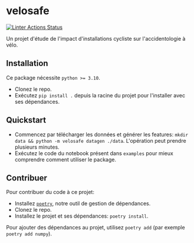 # velosafe
[![Linter Actions Status](https://github.com/sachamuller/velosafe/actions/workflows/lint.yml//badge.svg?branch=main)](https://github.com/sachamuller/velosafe/actions)

Un projet d'étude de l'impact d'installations cycliste sur l'accidentologie à vélo.

## Installation

Ce package nécessite `python >= 3.10`.
* Clonez le repo.
* Exécutez `pip install .` depuis la racine du projet pour l'installer avec ses dépendances.

## Quickstart
* Commencez par télécharger les données et générer les features: `mkdir data && python -m velosafe datagen ./data`. L'opération peut prendre plusieurs minutes.
* Exécutez le code du notebook présent dans `examples` pour mieux comprendre comment utiliser le package.

## Contribuer

Pour contribuer du code à ce projet:

* Installez [`poetry`](https://python-poetry.org/docs/#installation), notre outil de gestion de dépendances.
* Clonez le repo.
* Installez le projet et ses dépendances: `poetry install`.
  
Pour ajouter des dépendances au projet, utilisez `poetry add` (par exemple `poetry add numpy`).
